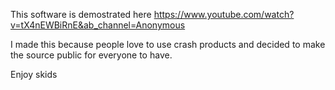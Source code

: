 This software is demostrated here https://www.youtube.com/watch?v=tX4nEWBiRnE&ab_channel=Anonymous

I made this because people love to use crash products and decided to make the source public for everyone to have. 

Enjoy skids 
